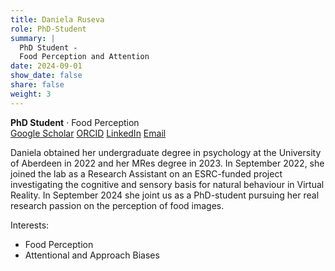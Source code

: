 ```yaml
---
title: Daniela Ruseva
role: PhD-Student
summary: |
  PhD Student - 
  Food Perception and Attention 
date: 2024-09-01
show_date: false
share: false
weight: 3
---
```

**PhD Student** · Food Perception  
[Google Scholar](https://scholar.google.com/citations?user=_yHOcQUAAAAJ&hl=en)
[ORCID](https://orcid.org/0009-0008-0054-7467)
[LinkedIn](https://www.linkedin.com/in/daniela-ruseva-310a60221/)
[Email](mailto:daniela.ruseva@abdn.ac.uk)

Daniela obtained her undergraduate degree in psychology at the University of Aberdeen in 2022 and her MRes degree in 2023. In September 2022, she joined the lab as a Research
Assistant on an ESRC-funded project investigating the cognitive and sensory basis for natural behaviour in Virtual Reality. In September 2024 she joint us as a PhD-student 
pursuing her real research passion on the perception of food images.
  
  Interests:
  - Food Perception
  - Attentional and Approach Biases
